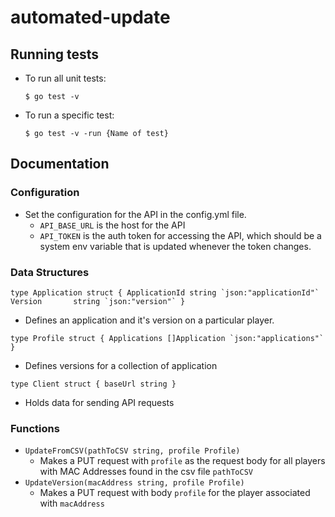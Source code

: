 # automated-update

## Running tests

- To run all unit tests:

  `$ go test -v`

- To run a specific test:

  `$ go test -v -run {Name of test}`

## Documentation

### Configuration

- Set the configuration for the API in the config.yml file.
  - `API_BASE_URL` is the host for the API
  - `API_TOKEN` is the auth token for accessing the API, which should be a system env variable that is updated whenever the token changes.

### Data Structures

`` type Application struct {
    ApplicationId string `json:"applicationId"`
    Version       string `json:"version"`
  } ``

- Defines an application and it's version on a particular player.

`` type Profile struct {
    Applications []Application `json:"applications"`
  } ``

- Defines versions for a collection of application

`type Client struct {
    baseUrl string
  }`

- Holds data for sending API requests

### Functions

- `UpdateFromCSV(pathToCSV string, profile Profile)`
  - Makes a PUT request with `profile` as the request body for all players with MAC Addresses found in the csv file `pathToCSV`
- `UpdateVersion(macAddress string, profile Profile)`
  - Makes a PUT request with body `profile` for the player associated with `macAddress`
